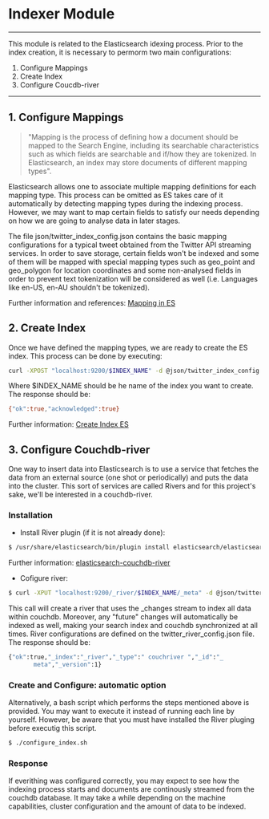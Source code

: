 Indexer Module
===================

- - - - 

This module is related to the Elasticsearch idexing process. Prior to the index creation, it is necessary to permorm two main configurations:

1. Configure Mappings
2. Create Index
3. Configure Coucdb-river

- - - -

## 1. Configure Mappings

>"Mapping is the process of defining how a document should be mapped to the Search Engine, including its searchable characteristics such as which fields are searchable and if/how they are tokenized. In Elasticsearch, an index may store documents of different mapping types". 

Elasticsearch allows one to associate multiple mapping definitions for each mapping type. This process can be omitted as ES takes care of it automatically by detecting mapping types during the indexing process. However, we may want to map certain fields to satisfy our needs depending on how we are going to analyse data in later stages.

The file json/twitter_index_config.json contains the basic mapping configurations for a typical tweet obtained from the Twitter API streaming services. In order to save storage, certain fields won't be indexed and some of them will be mapped with special mapping types such as geo_point and geo_polygon for location coordinates and some non-analysed fields in order to prevent text tokenization will be considered as well (i.e. Languages like en-US, en-AU shouldn't be tokenized).

Further information and references: [Mapping in ES](http://www.elastic.co/guide/en/elasticsearch/reference/current/mapping.html)

## 2. Create Index

Once we have defined the mapping types, we are ready to create the ES index. This process can be done by executing:

```sh
curl -XPOST "localhost:9200/$INDEX_NAME" -d @json/twitter_index_config.json
```
Where $INDEX_NAME should be he name of the index you want to create. The response should be:

```sh
{"ok":true,"acknowledged":true}
```

Further information: [Create Index ES](http://www.elastic.co/guide/en/elasticsearch/reference/current/indices-create-index.html)

## 3. Configure Couchdb-river

One way to insert data into Elasticsearch is to use a service that fetches the data from an external source (one shot or periodically) and puts the data into the cluster. This sort of services are called Rivers and for this project's sake, we'll be interested in a couchdb-river.

### Installation

* Install River plugin (if it is not already done):
```sh
$ /usr/share/elasticsearch/bin/plugin install elasticsearch/elasticsearch-river-couchdb/2.5.0
```
Further information: [elasticsearch-couchdb-river](https://github.com/elastic/elasticsearch-river-couchdb/blob/master/README.md)

* Cofigure river:
```sh
$ curl -XPUT "localhost:9200/_river/$INDEX_NAME/_meta" -d @json/twitter_river_config.json
```
This call will create a river that uses the _changes stream to index all data within couchdb. Moreover, any "future" changes will automatically be indexed as well, making your search index and couchdb synchronized at all times. River configurations are defined on the  twitter_river_config.json file. The response should be:

```sh
{"ok":true,"_index":"_river","_type":" couchriver ","_id":"_
       meta","_version":1}
```

### Create and Configure: automatic option

Alternatively, a bash script which performs the steps mentioned above is provided. You may want to execute it instead of running each line by yourself. However, be aware that you must have installed the River pluging before executig this script.

```sh
$ ./configure_index.sh
```

### Response

If everithing was configured correctly, you may expect to see how the indexing process starts and documents are continously streamed from the couchdb database. It may take a while depending on the machine capabilities, cluster configuration and the amount of data to be indexed.


